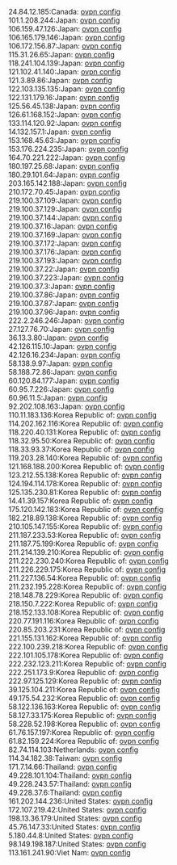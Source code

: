 24.84.12.185:Canada: [ovpn config](vpn/24_84_12_185.ovpn)  
101.1.208.244:Japan: [ovpn config](vpn/101_1_208_244.ovpn)  
106.159.47.126:Japan: [ovpn config](vpn/106_159_47_126.ovpn)  
106.165.179.146:Japan: [ovpn config](vpn/106_165_179_146.ovpn)  
106.172.156.87:Japan: [ovpn config](vpn/106_172_156_87.ovpn)  
115.31.26.65:Japan: [ovpn config](vpn/115_31_26_65.ovpn)  
118.241.104.139:Japan: [ovpn config](vpn/118_241_104_139.ovpn)  
121.102.41.140:Japan: [ovpn config](vpn/121_102_41_140.ovpn)  
121.3.89.86:Japan: [ovpn config](vpn/121_3_89_86.ovpn)  
122.103.135.135:Japan: [ovpn config](vpn/122_103_135_135.ovpn)  
122.131.179.16:Japan: [ovpn config](vpn/122_131_179_16.ovpn)  
125.56.45.138:Japan: [ovpn config](vpn/125_56_45_138.ovpn)  
126.61.168.152:Japan: [ovpn config](vpn/126_61_168_152.ovpn)  
133.114.120.92:Japan: [ovpn config](vpn/133_114_120_92.ovpn)  
14.132.157.1:Japan: [ovpn config](vpn/14_132_157_1.ovpn)  
153.168.45.63:Japan: [ovpn config](vpn/153_168_45_63.ovpn)  
153.176.224.235:Japan: [ovpn config](vpn/153_176_224_235.ovpn)  
164.70.221.222:Japan: [ovpn config](vpn/164_70_221_222.ovpn)  
180.197.25.68:Japan: [ovpn config](vpn/180_197_25_68.ovpn)  
180.29.101.64:Japan: [ovpn config](vpn/180_29_101_64.ovpn)  
203.165.142.188:Japan: [ovpn config](vpn/203_165_142_188.ovpn)  
210.172.70.45:Japan: [ovpn config](vpn/210_172_70_45.ovpn)  
219.100.37.109:Japan: [ovpn config](vpn/219_100_37_109.ovpn)  
219.100.37.129:Japan: [ovpn config](vpn/219_100_37_129.ovpn)  
219.100.37.144:Japan: [ovpn config](vpn/219_100_37_144.ovpn)  
219.100.37.16:Japan: [ovpn config](vpn/219_100_37_16.ovpn)  
219.100.37.169:Japan: [ovpn config](vpn/219_100_37_169.ovpn)  
219.100.37.172:Japan: [ovpn config](vpn/219_100_37_172.ovpn)  
219.100.37.176:Japan: [ovpn config](vpn/219_100_37_176.ovpn)  
219.100.37.193:Japan: [ovpn config](vpn/219_100_37_193.ovpn)  
219.100.37.22:Japan: [ovpn config](vpn/219_100_37_22.ovpn)  
219.100.37.223:Japan: [ovpn config](vpn/219_100_37_223.ovpn)  
219.100.37.3:Japan: [ovpn config](vpn/219_100_37_3.ovpn)  
219.100.37.86:Japan: [ovpn config](vpn/219_100_37_86.ovpn)  
219.100.37.87:Japan: [ovpn config](vpn/219_100_37_87.ovpn)  
219.100.37.96:Japan: [ovpn config](vpn/219_100_37_96.ovpn)  
222.2.246.246:Japan: [ovpn config](vpn/222_2_246_246.ovpn)  
27.127.76.70:Japan: [ovpn config](vpn/27_127_76_70.ovpn)  
36.13.3.80:Japan: [ovpn config](vpn/36_13_3_80.ovpn)  
42.126.115.10:Japan: [ovpn config](vpn/42_126_115_10.ovpn)  
42.126.16.234:Japan: [ovpn config](vpn/42_126_16_234.ovpn)  
58.138.9.97:Japan: [ovpn config](vpn/58_138_9_97.ovpn)  
58.188.72.86:Japan: [ovpn config](vpn/58_188_72_86.ovpn)  
60.120.84.177:Japan: [ovpn config](vpn/60_120_84_177.ovpn)  
60.95.7.226:Japan: [ovpn config](vpn/60_95_7_226.ovpn)  
60.96.11.5:Japan: [ovpn config](vpn/60_96_11_5.ovpn)  
92.202.108.163:Japan: [ovpn config](vpn/92_202_108_163.ovpn)  
110.11.183.136:Korea Republic of: [ovpn config](vpn/110_11_183_136.ovpn)  
114.202.162.116:Korea Republic of: [ovpn config](vpn/114_202_162_116.ovpn)  
118.220.40.131:Korea Republic of: [ovpn config](vpn/118_220_40_131.ovpn)  
118.32.95.50:Korea Republic of: [ovpn config](vpn/118_32_95_50.ovpn)  
118.33.93.37:Korea Republic of: [ovpn config](vpn/118_33_93_37.ovpn)  
119.203.28.140:Korea Republic of: [ovpn config](vpn/119_203_28_140.ovpn)  
121.168.188.200:Korea Republic of: [ovpn config](vpn/121_168_188_200.ovpn)  
123.212.55.138:Korea Republic of: [ovpn config](vpn/123_212_55_138.ovpn)  
124.194.114.178:Korea Republic of: [ovpn config](vpn/124_194_114_178.ovpn)  
125.135.230.81:Korea Republic of: [ovpn config](vpn/125_135_230_81.ovpn)  
14.41.39.157:Korea Republic of: [ovpn config](vpn/14_41_39_157.ovpn)  
175.120.142.183:Korea Republic of: [ovpn config](vpn/175_120_142_183.ovpn)  
182.218.89.138:Korea Republic of: [ovpn config](vpn/182_218_89_138.ovpn)  
210.105.147.155:Korea Republic of: [ovpn config](vpn/210_105_147_155.ovpn)  
211.187.233.53:Korea Republic of: [ovpn config](vpn/211_187_233_53.ovpn)  
211.187.75.199:Korea Republic of: [ovpn config](vpn/211_187_75_199.ovpn)  
211.214.139.210:Korea Republic of: [ovpn config](vpn/211_214_139_210.ovpn)  
211.222.230.240:Korea Republic of: [ovpn config](vpn/211_222_230_240.ovpn)  
211.226.229.175:Korea Republic of: [ovpn config](vpn/211_226_229_175.ovpn)  
211.227.136.54:Korea Republic of: [ovpn config](vpn/211_227_136_54.ovpn)  
211.232.195.228:Korea Republic of: [ovpn config](vpn/211_232_195_228.ovpn)  
218.148.78.229:Korea Republic of: [ovpn config](vpn/218_148_78_229.ovpn)  
218.150.7.222:Korea Republic of: [ovpn config](vpn/218_150_7_222.ovpn)  
218.152.133.108:Korea Republic of: [ovpn config](vpn/218_152_133_108.ovpn)  
220.77.191.116:Korea Republic of: [ovpn config](vpn/220_77_191_116.ovpn)  
220.85.203.231:Korea Republic of: [ovpn config](vpn/220_85_203_231.ovpn)  
221.155.131.162:Korea Republic of: [ovpn config](vpn/221_155_131_162.ovpn)  
222.100.239.218:Korea Republic of: [ovpn config](vpn/222_100_239_218.ovpn)  
222.101.105.178:Korea Republic of: [ovpn config](vpn/222_101_105_178.ovpn)  
222.232.123.211:Korea Republic of: [ovpn config](vpn/222_232_123_211.ovpn)  
222.251.173.9:Korea Republic of: [ovpn config](vpn/222_251_173_9.ovpn)  
222.97.125.129:Korea Republic of: [ovpn config](vpn/222_97_125_129.ovpn)  
39.125.104.211:Korea Republic of: [ovpn config](vpn/39_125_104_211.ovpn)  
49.175.54.232:Korea Republic of: [ovpn config](vpn/49_175_54_232.ovpn)  
58.122.136.163:Korea Republic of: [ovpn config](vpn/58_122_136_163.ovpn)  
58.127.33.175:Korea Republic of: [ovpn config](vpn/58_127_33_175.ovpn)  
58.228.52.198:Korea Republic of: [ovpn config](vpn/58_228_52_198.ovpn)  
61.76.157.197:Korea Republic of: [ovpn config](vpn/61_76_157_197.ovpn)  
61.82.159.224:Korea Republic of: [ovpn config](vpn/61_82_159_224.ovpn)  
82.74.114.103:Netherlands: [ovpn config](vpn/82_74_114_103.ovpn)  
114.34.182.38:Taiwan: [ovpn config](vpn/114_34_182_38.ovpn)  
171.7.14.66:Thailand: [ovpn config](vpn/171_7_14_66.ovpn)  
49.228.101.104:Thailand: [ovpn config](vpn/49_228_101_104.ovpn)  
49.228.243.57:Thailand: [ovpn config](vpn/49_228_243_57.ovpn)  
49.228.37.6:Thailand: [ovpn config](vpn/49_228_37_6.ovpn)  
161.202.144.236:United States: [ovpn config](vpn/161_202_144_236.ovpn)  
172.107.219.42:United States: [ovpn config](vpn/172_107_219_42.ovpn)  
198.13.36.179:United States: [ovpn config](vpn/198_13_36_179.ovpn)  
45.76.147.33:United States: [ovpn config](vpn/45_76_147_33.ovpn)  
5.180.44.8:United States: [ovpn config](vpn/5_180_44_8.ovpn)  
98.149.198.187:United States: [ovpn config](vpn/98_149_198_187.ovpn)  
113.161.241.90:Viet Nam: [ovpn config](vpn/113_161_241_90.ovpn)  
